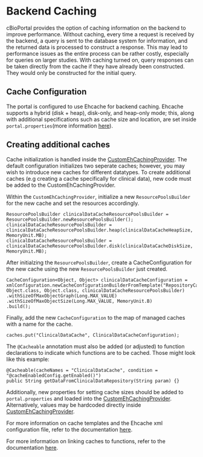 # Backend Caching 
cBioPortal provides the option of caching information on the backend to improve performance. Without caching, every time a request is received by the backend, a query is sent to the database system for information, and the returned data is processed to construct a response. This may lead to performance issues as the entire process can be rather costly, especially for queries on larger studies. With caching turned on, query responses can be taken directly from the cache if they have already been constructed. They would only be constructed for the initial query.

## Cache Configuration
The portal is configured to use Ehcache for backend caching. Ehcache supports a hybrid (disk + heap), disk-only, and heap-only mode; this, along with additional specifications such as cache size and location, are set inside `portal.properties`(more information [here](portal.properties-Reference.md#ehcache-settings)). 
 
## Creating additional caches
Cache initialization is handled inside the [CustomEhCachingProvider](../persistence/persistence-api/src/main/java/org/cbioportal/persistence/util/CustomEhCachingProvider.java). The default configuration initializes two seperate caches; however, you may wish to introduce new caches for different datatypes. To create additional caches (e.g creating a cache specifically for clinical data), new code must be added to the CustomEhCachingProvider.

Within the `CustomEhCachingProvider`, initialize a new `ResourcePoolsBuilder` for the new cache and set the resources accordingly. 
```
ResourcePoolsBuilder clinicalDataCacheResourcePoolsBuilder = ResourcePoolsBuilder.newResourcePoolsBuilder();
clinicalDataCacheResourcePoolsBuilder = clinicalDataCacheResourcePoolsBuilder.heap(clinicalDataCacheHeapSize, MemoryUnit.MB);
clinicalDataCacheResourcePoolsBuilder = clinicalDataCacheResourcePoolsBuilder.disk(clinicalDataCacheDiskSize, MemoryUnit.MB);
```
After initialzing the `ResourcePoolsBuilder`, create a CacheConfiguration for the new cache using the new `ResourcePoolsBuilder` just created.
```
CacheConfiguration<Object, Object> clinicalDataCacheConfiguration = xmlConfiguration.newCacheConfigurationBuilderFromTemplate("RepositoryCacheTemplate", 
Object.class, Object.class, clinicalDataCacheResourcePoolsBuilder)
.withSizeOfMaxObjectGraph(Long.MAX_VALUE)
.withSizeOfMaxObjectSize(Long.MAX_VALUE, MemoryUnit.B)
.build();
```
Finally, add the new `CacheConfiguration` to the map of managed caches with a name for the cache. 
```
caches.put("ClinicalDataCache", ClinicalDataCacheConfiguration);
```
The `@Cacheable` annotation must also be added (or adjusted) to function declarations to indicate which functions are to be cached. Those might look like this example:
``` 
@Cacheable(cacheNames = "ClinicalDataCache", condition = "@cacheEnabledConfig.getEnabled()")
public String getDataFromClinicalDataRepository(String param) {}
```
Additionally, new properties for setting cache sizes should be added to `portal.properties` and loaded into the [CustomEhCachingProvider](../persistence/persistence-api/src/main/java/org/cbioportal/persistence/util/CustomEhCachingProvider.java). Alternatively, values may be hardcoded directly inside [CustomEhCachingProvider](../persistence/persistence-api/src/main/java/org/cbioportal/persistence/util/CustomEhCachingProvider.java).

For more information on cache templates and the Ehcache xml configuration file, refer to the documentation [here](https://www.ehcache.org/documentation/3.7/xml.html). 

For more information on linking caches to functions, refer to the documentation [here](https://spring.io/guides/gs/caching/).
